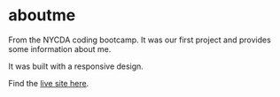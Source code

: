 # aboutme

<p>From the NYCDA coding bootcamp. It was our first project and provides some information about me.</p>
<p>It was built with a responsive design.</p>
<p>Find the <a href="https://sethkalkstein.github.io/aboutme/">live site here</a>.


